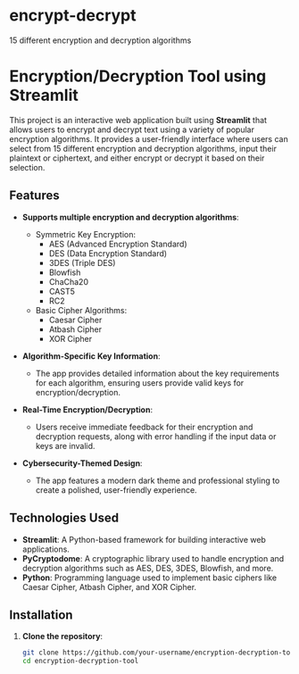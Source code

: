 # encrypt-decrypt
15 different encryption and decryption algorithms

# Encryption/Decryption Tool using Streamlit

This project is an interactive web application built using **Streamlit** that allows users to encrypt and decrypt text using a variety of popular encryption algorithms. It provides a user-friendly interface where users can select from 15 different encryption and decryption algorithms, input their plaintext or ciphertext, and either encrypt or decrypt it based on their selection.

## Features

- **Supports multiple encryption and decryption algorithms**:
  - Symmetric Key Encryption:
    - AES (Advanced Encryption Standard)
    - DES (Data Encryption Standard)
    - 3DES (Triple DES)
    - Blowfish
    - ChaCha20
    - CAST5
    - RC2
  - Basic Cipher Algorithms:
    - Caesar Cipher
    - Atbash Cipher
    - XOR Cipher

- **Algorithm-Specific Key Information**: 
  - The app provides detailed information about the key requirements for each algorithm, ensuring users provide valid keys for encryption/decryption.
  
- **Real-Time Encryption/Decryption**:
  - Users receive immediate feedback for their encryption and decryption requests, along with error handling if the input data or keys are invalid.

- **Cybersecurity-Themed Design**:
  - The app features a modern dark theme and professional styling to create a polished, user-friendly experience.

## Technologies Used

- **Streamlit**: A Python-based framework for building interactive web applications.
- **PyCryptodome**: A cryptographic library used to handle encryption and decryption algorithms such as AES, DES, 3DES, Blowfish, and more.
- **Python**: Programming language used to implement basic ciphers like Caesar Cipher, Atbash Cipher, and XOR Cipher.

## Installation

1. **Clone the repository**:
   ```bash
   git clone https://github.com/your-username/encryption-decryption-tool.git
   cd encryption-decryption-tool
